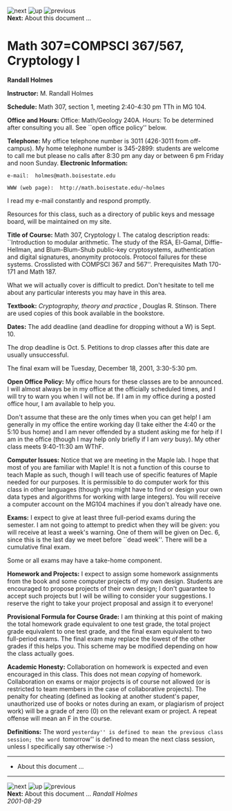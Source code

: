 ![next](http://cs.idbsu.edu/icons//next_motif.gif)
![up](http://cs.idbsu.edu/icons//up_motif_gr.gif)
![previous](http://cs.idbsu.edu/icons//previous_motif_gr.gif)  
**Next:** About this document ...  
  

# Math 307=COMPSCI 367/567, Cryptology I

**Randall Holmes**

    

**Instructor:**      M. Randall Holmes

**Schedule:**      Math 307, section 1, meeting 2:40-4:30 pm TTh in MG 104.

**Office and Hours:**      Office: Math/Geology 240A. Hours: To be determined
after consulting you all. See ``open office policy'' below.

**Telephone:**      My office telephone number is 3011 (426-3011 from off-
campus). My home telephone number is 345-2899: students are welcome to call me
but please no calls after 8:30 pm any day or between 6 pm Friday and noon
Sunday. **Electronic Information:**  
    
    
    e-mail:  holmes@math.boisestate.edu
    
    WWW (web page):  http://math.boisestate.edu/~holmes
    

I read my e-mail constantly and respond promptly.

Resources for this class, such as a directory of public keys and message
board, will be maintained on my site.

**Title of Course:**      Math 307, Cryptology I. The catalog description
reads: ``Introduction to modular arithmetic. The study of the RSA, El-Gamal,
Diffie-Hellman, and Blum-Blum-Shub public-key cryptosystems, authentication
and digital signatures, anonymity protocols. Protocol failures for these
systems. Crosslisted with COMPSCI 367 and 567''. Prerequisites Math 170-171
and Math 187.

What we will actually cover is difficult to predict. Don't hesitate to tell me
about any particular interests you may have in this area.

**Textbook:**     _Cryptography, theory and practice_ , Douglas R. Stinson.
There are used copies of this book available in the bookstore.

**Dates:**      The add deadline (and deadline for dropping without a W) is
Sept. 10.

The drop deadline is Oct. 5. Petitions to drop classes after this date are
usually unsuccessful.

The final exam will be Tuesday, December 18, 2001, 3:30-5:30 pm.

**Open Office Policy:**      My office hours for these classes are to be
announced. I will almost always be in my office at the officially scheduled
times, and I will try to warn you when I will not be. If I am in my office
during a posted office hour, I am available to help you.

Don't assume that these are the only times when you can get help! I am
generally in my office the entire working day (I take either the 4:40 or the
5:10 bus home) and I am never offended by a student asking me for help if I am
in the office (though I may help only briefly if I am _very_ busy). My other
class meets 9:40-11:30 am WThF.

**Computer Issues:**      Notice that we are meeting in the Maple lab. I hope
that most of you are familiar with Maple! It is not a function of this course
to teach Maple as such, though I will teach use of specific features of Maple
needed for our purposes. It is permissible to do computer work for this class
in other languages (though you might have to find or design your own data
types and algorithms for working with large integers). You will receive a
computer account on the MG104 machines if you don't already have one.

**Exams:**      I expect to give at least three full-period exams during the
semester. I am not going to attempt to predict when they will be given: you
will receive at least a week's warning. One of them will be given on Dec. 6,
since this is the last day we meet before ``dead week''. There will be a
cumulative final exam.

Some or all exams may have a take-home component.

**Homework and Projects:**      I expect to assign some homework assignments
from the book and some computer projects of my own design. Students are
encouraged to propose projects of their own design; I don't guarantee to
accept such projects but I will be willing to consider your suggestions. I
reserve the right to take your project proposal and assign it to everyone!

**Provisional Formula for Course Grade:**      I am thinking at this point of
making the total homework grade equivalent to one test grade, the total
project grade equivalent to one test grade, and the final exam equivalent to
two full-period exams. The final exam may replace the lowest of the other
grades if this helps you. This scheme may be modified depending on how the
class actually goes.

**Academic Honesty:**      Collaboration on homework is expected and even
encouraged in this class. This does not mean _copying_ of homework.
Collaboration on exams or major projects is of course not allowed (or is
restricted to team members in the case of collaborative projects). The penalty
for cheating (defined as looking at another student's paper, unauthorized use
of books or notes during an exam, or plagiarism of project work) will be a
grade of zero (0) on the relevant exam or project. A repeat offense will mean
an F in the course.

**Definitions:**      The word ``yesterday'' is defined to mean the previous
class session; the word ``tomorrow'' is defined to mean the next class
session, unless I specifically say otherwise :-)

  

* * *

  * About this document ...  

* * *

![next](http://cs.idbsu.edu/icons//next_motif.gif)
![up](http://cs.idbsu.edu/icons//up_motif_gr.gif)
![previous](http://cs.idbsu.edu/icons//previous_motif_gr.gif)  
**Next:** About this document ... _Randall Holmes_  
_2001-08-29_

